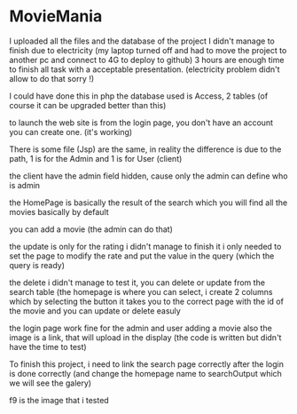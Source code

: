 # MovieMania
I uploaded all the files and the database of the project
I didn't manage to finish due to electricity (my laptop turned off and had to move the project to another pc and connect to 4G to deploy to github)
3 hours are enough time to finish all task with a acceptable presentation. (electricity problem didn't allow to do that sorry !)

I could have done this in php
the database used is Access, 2 tables (of course it can be upgraded better than this)

to launch the web site is from the login page, you don't have an account you can create one. (it's working)


There is some file (Jsp) are the same, in reality the difference is due to the path, 1 is for the Admin and 1 is for User (client)

the client have the admin field hidden, cause only the admin can define who is admin

the HomePage is basically the result of the search which you will find all the movies basically by default

you can add a movie (the admin can do that)

the update is only for the rating i didn't manage to finish it i only needed to set the page to modify the rate and put the value in the query (which the query is ready)

the delete i didn't manage to test it, you can delete or update from the search table (the homepage is where you can select, i create 2 columns which by selecting the button it takes you
to the correct page with the id of the movie and you can update or delete easuly


the login page work fine for the admin and user
adding a movie also 
the image is a link, that will upload in the display (the code is written but didn't have the time to test)


To finish this project, i need to link the search page correctly after the login is done correctly (and change the homepage name to searchOutput which we will see the galery) 

f9 is the image that i tested

